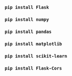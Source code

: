 ### `pip install Flask`
### `pip install numpy`
### `pip install pandas`
### `pip install matplotlib`
### `pip install scikit-learn`
### `pip install Flask-Cors`
